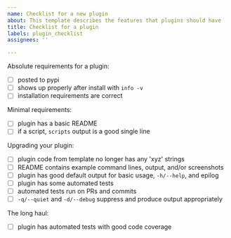```yaml
---
name: Checklist for a new plugin
about: This template describes the features that plugins should have
title: Checklist for a plugin
labels: plugin_checklist
assignees: ''

---
```


Absolute requirements for a plugin:
- [ ] posted to pypi
- [ ] shows up properly after install with `info -v`
- [ ] installation requirements are correct

Minimal requirements:

- [ ] plugin has a basic README
- [ ] if a script, `scripts` output is a good single line

Upgrading your plugin:

- [ ] plugin code from template no longer has any 'xyz' strings
- [ ] README contains example command lines, output, and/or screenshots
- [ ] plugin has good default output for basic usage, `-h/--help`, and epilog
- [ ] plugin has some automated tests
- [ ] automated tests run on PRs and commits
- [ ] `-q/--quiet` and `-d/--debug` suppress and produce output appropriately

The long haul:

- [ ] plugin has automated tests with good code coverage
